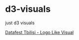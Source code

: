 # d3-visuals
just  d3 visuals


[Datafest Tbilisi - Logo Like Visual](https://bumbeishvili.github.io/d3-visuals/Datafest-tbilisi/)

